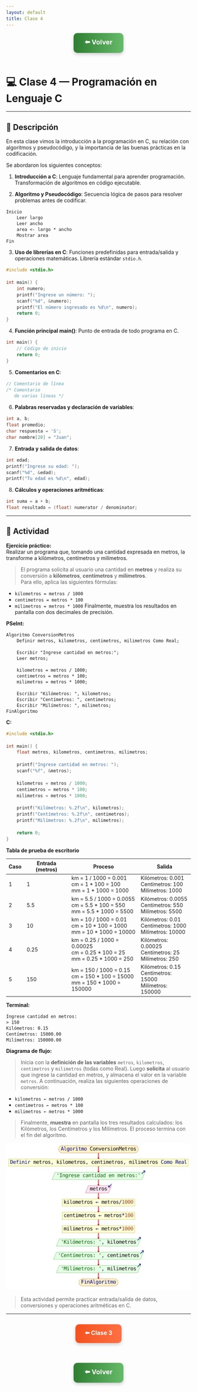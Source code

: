 ```yaml
---
layout: default
title: Clase 4
---
```


<div align="center">

<!-- Botón para volver a la Unidad 1 -->
<a href="../Unidad1" style="
    background: linear-gradient(90deg, #2E7D32, #66BB6A);
    color: white;
    padding: 12px 30px;
    text-decoration: none;
    font-size: 18px;
    font-weight: bold;
    border-radius: 10px;
    box-shadow: 0 4px 10px rgba(0,0,0,0.2);
    display: inline-block;
    margin-bottom: 20px;
">
⬅️ Volver
</a>

</div>

# 💻 Clase 4 — Programación en Lenguaje C

---

## 📄 Descripción

En esta clase vimos la introducción a la programación en C, su relación con algoritmos y pseudocódigo, y la importancia de las buenas prácticas en la codificación.

Se abordaron los siguientes conceptos:

1. **Introducción a C**: Lenguaje fundamental para aprender programación. Transformación de algoritmos en código ejecutable.

2. **Algoritmo y Pseudocódigo**: Secuencia lógica de pasos para resolver problemas antes de codificar.

```pseudocode
Inicio
    Leer largo
    Leer ancho
    area <- largo * ancho
    Mostrar area
Fin
```

3. **Uso de librerías en C**: Funciones predefinidas para entrada/salida y operaciones matemáticas. Librería estándar `stdio.h`.

```c
#include <stdio.h>

int main() {
    int numero;
    printf("Ingrese un número: ");
    scanf("%d", &numero);
    printf("El número ingresado es %d\n", numero);
    return 0;
}
```

4. **Función principal main()**: Punto de entrada de todo programa en C.

```c
int main() {
    // Código de inicio
    return 0;
}
```

5. **Comentarios en C**:

```c
// Comentario de línea
/* Comentario
   de varias líneas */
```

6. **Palabras reservadas y declaración de variables**:

```c
int a, b;
float promedio;
char respuesta = 'S';
char nombre[20] = "Juan";
```

7. **Entrada y salida de datos**:

```c
int edad;
printf("Ingrese su edad: ");
scanf("%d", &edad);
printf("Tu edad es %d\n", edad);
```

8. **Cálculos y operaciones aritméticas**:

```c
int suma = a + b;
float resultado = (float) numerator / denominator;
```

---

## 🧩 Actividad

**Ejercicio práctico:**  
Realizar un programa que, tomando una cantidad expresada en metros, la transforme a kilómetros, centímetros y milímetros.

> El programa solicita al usuario una cantidad en **metros** y realiza su conversión a **kilómetros**, **centímetros** y **milímetros**.  
Para ello, aplica las siguientes fórmulas:
- `kilometros = metros / 1000`
- `centimetros = metros * 100`
- `milimetros = metros * 1000`
Finalmente, muestra los resultados en pantalla con dos decimales de precisión.

**PSeInt:** 
```pseudocode
Algoritmo ConversionMetros
    Definir metros, kilometros, centimetros, milimetros Como Real;

    Escribir "Ingrese cantidad en metros:";
    Leer metros;

    kilometros = metros / 1000;
    centimetros = metros * 100;
    milimetros = metros * 1000;

    Escribir "Kilómetros: ", kilometros;
    Escribir "Centímetros: ", centimetros;
    Escribir "Milímetros: ", milimetros;
FinAlgoritmo
```

**C:** 

```c
#include <stdio.h>

int main() {
    float metros, kilometros, centimetros, milimetros;

    printf("Ingrese cantidad en metros: ");
    scanf("%f", &metros);

    kilometros = metros / 1000;
    centimetros = metros * 100;
    milimetros = metros * 1000;

    printf("Kilómetros: %.2f\n", kilometros);
    printf("Centímetros: %.2f\n", centimetros);
    printf("Milímetros: %.2f\n", milimetros);

    return 0;
}
```

**Tabla de prueba de escritorio**

| **Caso** | **Entrada (metros)** | **Proceso**                                           | **Salida**                                                                 |
|-----------|----------------------|--------------------------------------------------------|----------------------------------------------------------------------------|
| 1         | 1                    | km = 1 / 1000 = 0.001<br>cm = 1 * 100 = 100<br>mm = 1 * 1000 = 1000 | Kilómetros: 0.001<br>Centímetros: 100<br>Milímetros: 1000                 |
| 2         | 5.5                  | km = 5.5 / 1000 = 0.0055<br>cm = 5.5 * 100 = 550<br>mm = 5.5 * 1000 = 5500 | Kilómetros: 0.0055<br>Centímetros: 550<br>Milímetros: 5500               |
| 3         | 10                   | km = 10 / 1000 = 0.01<br>cm = 10 * 100 = 1000<br>mm = 10 * 1000 = 10000 | Kilómetros: 0.01<br>Centímetros: 1000<br>Milímetros: 10000               |
| 4         | 0.25                 | km = 0.25 / 1000 = 0.00025<br>cm = 0.25 * 100 = 25<br>mm = 0.25 * 1000 = 250 | Kilómetros: 0.00025<br>Centímetros: 25<br>Milímetros: 250                |
| 5         | 150                  | km = 150 / 1000 = 0.15<br>cm = 150 * 100 = 15000<br>mm = 150 * 1000 = 150000 | Kilómetros: 0.15<br>Centímetros: 15000<br>Milímetros: 150000             |

**Terminal:**

```terminal
Ingrese cantidad en metros:
> 150
Kilómetros: 0.15
Centímetros: 15000.00
Milímetros: 150000.00
```

**Diagrama de flujo:**

> Inicia con la **definición de las variables** `metros`, `kilometros`, `centimetros` y `milimetros` (todas como Real).
Luego **solicita** al usuario que ingrese la cantidad en metros, y almacena el valor en la variable `metros`.
A continuación, realiza las siguientes operaciones de conversión:
* `kilometros ← metros / 1000`
* `centimetros ← metros * 100`
* `milimetros ← metros * 1000`

> Finalmente, **muestra** en pantalla los tres resultados calculados: los Kilómetros, los Centímetros y los Milímetros.
El proceso termina con el fin del algoritmo.

![Diagrama de flujo](../Imagenes/ConversionMetros.svg)

> Esta actividad permite practicar entrada/salida de datos, conversiones y operaciones aritméticas en C.

---

<div align="center" style="display: flex; justify-content: center; gap: 20px; flex-wrap: wrap; margin-bottom: 20px;">

<!-- Botón Clase anterior -->
<a href="./Clase3_Presentacion_Herramientas" style="
    background: linear-gradient(90deg, #F4511E, #FF7043);
    color: white;
    padding: 12px 25px;
    text-decoration: none;
    font-size: 16px;
    font-weight: bold;
    border-radius: 10px;
    box-shadow: 0 4px 10px rgba(0,0,0,0.2);
    display: inline-block;
">
⬅️ Clase 3
</a>

</div>

<div align="center">

<!-- Botón para volver a la Unidad 1 -->
<a href="../Unidad1" style="
    background: linear-gradient(90deg, #2E7D32, #66BB6A);
    color: white;
    padding: 12px 30px;
    text-decoration: none;
    font-size: 18px;
    font-weight: bold;
    border-radius: 10px;
    box-shadow: 0 4px 10px rgba(0,0,0,0.2);
    display: inline-block;
    margin-top: 20px;
">
⬅️ Volver
</a>

</div>

